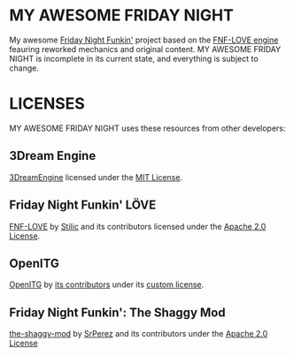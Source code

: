 # MY AWESOME FRIDAY NIGHT
My awesome [Friday Night Funkin'](https://github.com/FunkinCrew/Funkin) project based on the [FNF-LOVE engine](https://github.com/Stilic/FNF-LOVE) feauring reworked mechanics and original content.
MY AWESOME FRIDAY NIGHT is incomplete in its current state, and everything is subject to change.
# LICENSES
MY AWESOME FRIDAY NIGHT uses these resources from other developers:
## 3Dream Engine
[3DreamEngine](https://github.com/3dreamengine/3DreamEngine) licensed under the [MIT License](https://github.com/3dreamengine/3DreamEngine/blob/master/LICENSE).
## Friday Night Funkin' LÖVE
[FNF-LOVE](https://github.com/Stilic/FNF-LOVE) by [Stilic](https://github.com/Stilic) and its contributors licensed under the [Apache 2.0 License](https://github.com/Stilic/FNF-LOVE/blob/main/LICENSE).
## OpenITG
[OpenITG](https://github.com/openitg/openitg) by [its contributors](https://github.com/openitg/openitg/graphs/contributors) under its [custom license](https://github.com/openitg/openitg/blob/master/Licenses.txt).
## Friday Night Funkin': The Shaggy Mod
[the-shaggy-mod](https://github.com/GithubSPerez/the-shaggy-mod) by [SrPerez](https://github.com/GithubSPerez) and its contributors under the [Apache 2.0 License](https://github.com/GithubSPerez/the-shaggy-mod/blob/main/LICENSE)